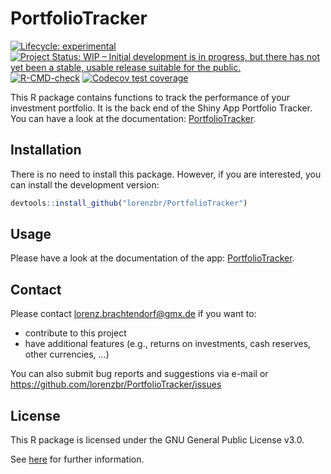 # PortfolioTracker

<!-- badges: start -->
[![Lifecycle:
experimental](https://img.shields.io/badge/lifecycle-experimental-orange.svg)](https://lifecycle.r-lib.org/articles/stages.html#experimental)
[![Project Status: WIP – Initial development is in progress, but there
has not yet been a stable, usable release suitable for the
public.](https://www.repostatus.org/badges/latest/wip.svg)](https://www.repostatus.org/#wip)
[![R-CMD-check](https://github.com/lorenzbr/PortfolioTracker/workflows/R-CMD-check/badge.svg)](https://github.com/lorenzbr/PortfolioTracker/actions)
[![Codecov test coverage](https://codecov.io/gh/lorenzbr/PortfolioTracker/branch/main/graph/badge.svg)](https://codecov.io/gh/lorenzbr/PortfolioTracker?branch=main)
<!-- badges: end -->

This R package contains functions to track the performance of your investment portfolio. It is the back end of the Shiny App Portfolio Tracker. You can have a look at the documentation: [PortfolioTracker](https://github.com/lorenzbr/PortfolioTrackerDocs).


## Installation

There is no need to install this package. However, if you are interested, you can install the development version:

```R
devtools::install_github("lorenzbr/PortfolioTracker")
```


## Usage

Please have a look at the documentation of the app: [PortfolioTracker](https://github.com/lorenzbr/PortfolioTrackerDocs).


## Contact

Please contact <lorenz.brachtendorf@gmx.de> if you want to:
* contribute to this project
* have additional features (e.g., returns on investments, cash reserves, other currencies, ...)

You can also submit bug reports and suggestions via e-mail or <https://github.com/lorenzbr/PortfolioTracker/issues> 


## License

This R package is licensed under the GNU General Public License v3.0.

See [here](https://github.com/lorenzbr/PortfolioTracker/blob/main/LICENSE) for further information.
